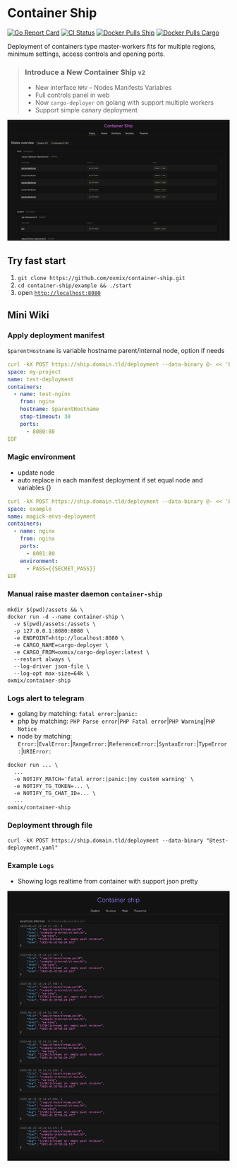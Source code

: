 # Container Ship
[![Go Report Card](https://goreportcard.com/badge/github.com/oxmix/container-ship)](https://goreportcard.com/report/github.com/oxmix/container-ship)
[![CI Status](https://github.com/oxmix/container-ship/workflows/test%20build%20publish/badge.svg)](https://github.com/oxmix/container-ship/actions/workflows/releases.yaml)
[![Docker Pulls Ship](https://img.shields.io/docker/pulls/oxmix/container-ship.svg?logo=docker)](https://hub.docker.com/r/oxmix/container-ship)
[![Docker Pulls Cargo](https://img.shields.io/docker/pulls/oxmix/cargo-deployer.svg?logo=docker)](https://hub.docker.com/r/oxmix/cargo-deployer)

Deployment of containers type master-workers fits for multiple regions, minimum settings, access controls and opening ports.

> ### Introduce a New Container Ship `v2`
> 
> * New interface `NMV` – Nodes Manifests Variables
> * Full controls panel in web
> * Now `cargo-deployer` on golang with support multiple workers
> * Support simple canary deployment

![Preview](.github/preview/states-v2.png)

## Try fast start

1. `git clone https://github.com/oxmix/container-ship.git`
2. `cd container-ship/example && ./start`
3. open [`http://localhost:8080`](http://localhost:8080)

## Mini Wiki

### Apply deployment manifest
`$parentHostname` is variable hostname parent/internal node, option if needs
```yaml
curl -kX POST https://ship.domain.tld/deployment --data-binary @- << 'EOF'
space: my-project
name: test-deployment
containers:
  - name: test-nginx
    from: nginx
    hostname: $parentHostname
    stop-timeout: 30
    ports:
      - 8080:80
EOF
```

### Magic environment
* update node
* auto replace in each manifest deployment if set equal node and variables {}
```yaml
curl -kX POST https://ship.domain.tld/deployment --data-binary @- << 'EOF'
space: example
name: magick-envs-deployment
containers:
  - name: nginx
    from: nginx
    ports:
      - 8081:80
    environment:
      - PASS={{SECRET_PASS}}
EOF
```


### Manual raise master daemon `container-ship`
```shell
mkdir $(pwd)/assets && \
docker run -d --name container-ship \
  -v $(pwd)/assets:/assets \
  -p 127.0.0.1:8080:8080 \
  -e ENDPOINT=http://localhost:8080 \
  -e CARGO_NAME=cargo-deployer \
  -e CARGO_FROM=oxmix/cargo-deployer:latest \
  --restart always \
  --log-driver json-file \
  --log-opt max-size=64k \
oxmix/container-ship
```

### Logs alert to telegram
* golang by matching: `fatal error:`|`panic:`
* php by matching: `PHP Parse error`|`PHP Fatal error`|`PHP Warning`|`PHP Notice`
* node by matching: `Error:`|`EvalError:`|`RangeError:`|`ReferenceError:`|`SyntaxError:`|`TypeError:`|`URIError:`
```shell
docker run ... \
  ...
  -e NOTIFY_MATCH='fatal error:|panic:|my custom warning' \
  -e NOTIFY_TG_TOKEN=... \
  -e NOTIFY_TG_CHAT_ID=... \
  ...
oxmix/container-ship
```

### Deployment through file
```shell
curl -kX POST https://ship.domain.tld/deployment --data-binary "@test-deployment.yaml"
```

### Example `Logs`
* Showing logs realtime from container with support json pretty

![Preview](.github/preview/logs.png)